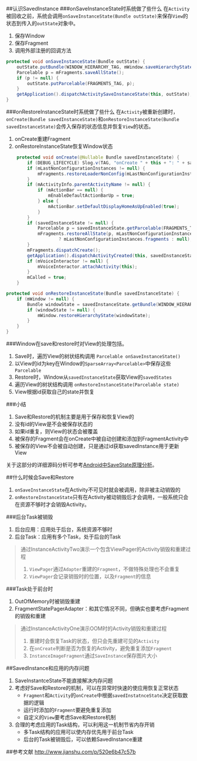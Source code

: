 ##认识SavedInstance
###onSaveInstanceState时系统做了些什么
在`Activity`被回收之前，系统会调用`onSaveInstanceState(Bundle outState)`来保存`View`的状态到传入的`outState`对象中。

1. 保存Window
2. 保存Fragment
3. 调用外部注册的回调方法

```Java
protected void onSaveInstanceState(Bundle outState) {
    outState.putBundle(WINDOW_HIERARCHY_TAG, mWindow.saveHierarchyState());
    Parcelable p = mFragments.saveAllState();
    if (p != null) {
        outState.putParcelable(FRAGMENTS_TAG, p);
    }
    getApplication().dispatchActivitySaveInstanceState(this, outState);
}
```
###onRestoreInstanceState时系统做了些什么
在`Activity`被重新创建时，`onCreate(Bundle savedInstanceState)`和`onRestoreInstanceState(Bundle savedInstanceState)`会传入保存的状态信息并恢复`View`的状态。

1. onCreate重建Fragment
2. onRestoreInstanceState恢复Window状态

```Java
    protected void onCreate(@Nullable Bundle savedInstanceState) {
        if (DEBUG_LIFECYCLE) Slog.v(TAG, "onCreate " + this + ": " + savedInstanceState);
        if (mLastNonConfigurationInstances != null) {
            mFragments.restoreLoaderNonConfig(mLastNonConfigurationInstances.loaders);
        }
        if (mActivityInfo.parentActivityName != null) {
            if (mActionBar == null) {
                mEnableDefaultActionBarUp = true;
            } else {
                mActionBar.setDefaultDisplayHomeAsUpEnabled(true);
            }
        }
        if (savedInstanceState != null) {
            Parcelable p = savedInstanceState.getParcelable(FRAGMENTS_TAG);
            mFragments.restoreAllState(p, mLastNonConfigurationInstances != null
                    ? mLastNonConfigurationInstances.fragments : null);
        }
        mFragments.dispatchCreate();
        getApplication().dispatchActivityCreated(this, savedInstanceState);
        if (mVoiceInteractor != null) {
            mVoiceInteractor.attachActivity(this);
        }
        mCalled = true;
    }
```

```Java
protected void onRestoreInstanceState(Bundle savedInstanceState) {
    if (mWindow != null) {
        Bundle windowState = savedInstanceState.getBundle(WINDOW_HIERARCHY_TAG);
        if (windowState != null) {
            mWindow.restoreHierarchyState(windowState);
        }
    }
}
```

###Window在save和restore时对View的处理包括。

1. Save时，遍历View的树状结构调用 `Parcelable onSaveInstanceState()`
2. 以View的id为key在Window的`SparseArray<Parcelable>`中保存这些 `Parcelable`
3. Restore时，Window从`savedInstanceState`获取View的`savedStates`
4. 遍历View的树状结构调用 `onRestoreInstanceState(Parcelable state)`
5. View根据id获取自己的state并恢复

###小结
1. Save和Restore的机制主要是用于保存和恢复View的
2. 没有id的View是不会被保存状态的
3. 如果id重复，则View的状态会被覆盖
4. 被保存的Fragment会在onCreate中被自动创建和添加到FragmentActivity中
5. 被保存的View不会被自动创建，只是通过id获取savedInstance用于更新View

关于这部分的详细源码分析可参考[Android中SaveState原理分析](http://www.jianshu.com/p/520e6b47c57b)。

##什么时候会Save和Restore
1. `onSaveInstanceState`在Activity不可见时就会被调用，除非被主动销毁的
2. `onRestoreInstanceState`只有在Activity被动销毁后才会调用，一般系统只会在资源不够时才会销毁Activity。

###后台Task被销毁
1. 后台应用：应用处于后台，系统资源不够时
2. 后台Task：应用有多个Task，处于后台的Task

>通过InstanceActivityTwo演示一个包含ViewPager的Activity销毁和重建过程
>
>1. `ViewPager`通过`Adapter`重建的`Fragment`，不做特殊处理也不会重复
>2. `ViewPager`会记录销毁时的位置，以及`Fragment`的信息

###Task处于前台时
1. OutOfMemory时被销毁重建
2. FragmentStatePagerAdapter：和其它情况不同，但确实也要考虑Fragment的销毁和重建

>通过InstanceActivityOne演示OOM时的Activity销毁和重建过程
>
>1. 重建时会恢复Task的状态，但只会先重建可见的`Activity`
>2. 在`onCreate`判断是否为恢复的Activity，避免重复添加`Fragment`
>3. `InstanceImageFragment`通过`SaveInstance`保存图片大小

##SavedInstance和应用的内存问题
1. SaveInstantceState不能直接解决内存问题
2. 考虑好Save和Restore的机制，可以在异常时快速的使应用恢复正常状态
   * `Fragment`和`Activity`的`onCreate`中根据`savedInstatnceState`决定获取数据的逻辑
   * 运行时添加的`Fragment`要避免重复添加
   * 自定义的`View`要考虑Save和Restore机制
3. 合理的考虑应用的Task结构，可以利用这一机制节省内存开销
   * 多Task结构的应用可以使内存优先用于前台Task
   * 后台的Task被销毁后，可以依赖SavedInstance重建

##参考文献
http://www.jianshu.com/p/520e6b47c57b